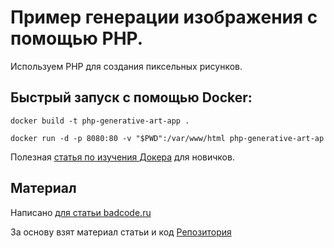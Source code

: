 # Пример генерации изображения с помощью PHP.

Используем PHP для создания пиксельных рисунков.

## Быстрый запуск с помощью Docker:

```docker build -t php-generative-art-app .```

```docker run -d -p 8080:80 -v "$PWD":/var/www/html php-generative-art-ap```

Полезная [статья по изучения Докера](https://badcode.ru/docker-tutorial-dlia-novichkov-rassmatrivaiem-docker-tak-iesli-by-on-byl-ighrovoi-pristavkoi/) для новичков.

## Материал
Написано [для статьи badcode.ru](https://badcode.ru/gienieriruiem-piksielnyie-izobrazhieniia-s-pomoshchiu-php-ghienierator-avatarok-i-piksielnykh-ghorodov-ghienierativnyi-art-php)

За основу взят материал статьи и код [Репозитория](https://github.com/BinaryMoon/php-generative-art/tree/main/image-stacks)
    
